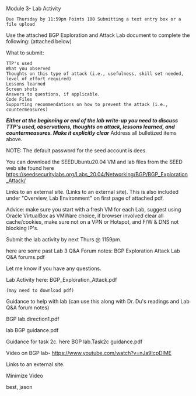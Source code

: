 Module 3- Lab Activity

    Due Thursday by 11:59pm Points 100 Submitting a text entry box or a file upload

Use the attached BGP Exploration and Attack Lab document to complete the following: (attached below)

What to submit:

    TTP's used
    What you observed
    Thoughts on this type of attack (i.e., usefulness, skill set needed, level of effort required)
    Lessons learned
    Screen shots
    Answers to questions, if applicable.
    Code Files
    Supporting recommendations on how to prevent the attack (i.e., countermeasures)

***Either at the beginning or end of the lab write-up you need to discuss TTP's used, observations, thoughts on attack, lessons learned, and countermeasures.  Make it explicitly clear*** Address all bulletized items above.

NOTE: The default password for the seed account is dees.

You can download the SEEDUbuntu20.04 VM and lab files from the SEED web site found here https://seedsecuritylabs.org/Labs_20.04/Networking/BGP/BGP_Exploration_Attack/

Links to an external site.      (Links to an external site).  This is also included under "Overview, Lab Environment" on first page of attached pdf.

Advice: make sure you start with a fresh VM for each Lab, suggest using Oracle VirtualBox as VMWare choice, if browser involved clear all cache/cookies, make sure not on a VPN or Hotspot, and F/W & DNS not blocking IP's.

Submit the lab activity by next Thurs @ 1159pm.

here are some past Lab 3 Q&A Forum notes: BGP Exploration Attack Lab Q&A forums.pdf

 

Let me know if you have any questions.

Lab Activity here:  BGP_Exploration_Attack.pdf

    (may need to download pdf)

 

Guidance to help with lab (can use this along with Dr. Du's readings and Lab Q&A forum notes)

BGP lab.direction1.pdf

 

lab BGP guidance.pdf

 

Guidance for task 2c.  here  BGP lab.Task2c guidance.pdf

Video on BGP lab-
https://www.youtube.com/watch?v=nJa9IcpDIME

Links to an external site.

Minimize Video   

 

best, jason
